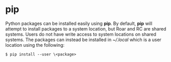 
# pip

Python packages can be installed easily using **pip**. By default, **pip** will attempt to install packages to a system location, but Roar and RC are shared systems. Users do not have write access to system locations on shared systems. The packages can instead be installed in *~/.local* which is a user location using the following:
```
$ pip install --user \<package>
```

